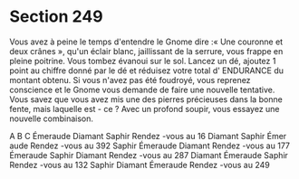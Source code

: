 # Section 249

Vous avez à peine le temps d'entendre le Gnome dire  :« Une couronne et deux crânes  »,
qu'un éclair blanc, jaillissant de la serrure, vous frappe en pleine poitrine. Vous tombez
évanoui sur le sol. Lancez un dé, ajoutez 1 point au chiffre donné par le dé et réduisez
votre total d' ENDURANCE  du montant obtenu. Si vous n'avez pas été foudroyé, vous
reprenez conscience et le Gnome vous demande de faire une nouvelle tentative. Vous
savez que vous avez mis une des pierres précieuses dans la bonne fente, mais laquelle est -
ce ? Avec un profond soupir, vous essayez une nouvelle combinaison.

A  B  C
Émeraude  Diamant  Saphir      Rendez -vous au 16
Diamant  Saphir   Émer aude     Rendez -vous au 392
Saphir   Émeraude  Diamant     Rendez -vous au 177
Émeraude  Saphir   Diamant     Rendez -vous au 287
Diamant  Émeraude  Saphir      Rendez -vous au 132
Saphir   Diamant  Émeraude     Rendez -vous au 249